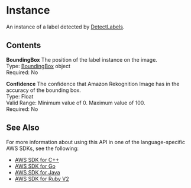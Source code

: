 # Instance<a name="API_Instance"></a>

An instance of a label detected by [DetectLabels](API_DetectLabels.md)\.

## Contents<a name="API_Instance_Contents"></a>

 **BoundingBox**   <a name="rekognition-Type-Instance-BoundingBox"></a>
The position of the label instance on the image\.  
Type: [BoundingBox](API_BoundingBox.md) object  
Required: No

 **Confidence**   <a name="rekognition-Type-Instance-Confidence"></a>
The confidence that Amazon Rekognition Image has in the accuracy of the bounding box\.  
Type: Float  
Valid Range: Minimum value of 0\. Maximum value of 100\.  
Required: No

## See Also<a name="API_Instance_SeeAlso"></a>

For more information about using this API in one of the language\-specific AWS SDKs, see the following:
+  [AWS SDK for C\+\+](https://docs.aws.amazon.com/goto/SdkForCpp/rekognition-2016-06-27/Instance) 
+  [AWS SDK for Go](https://docs.aws.amazon.com/goto/SdkForGoV1/rekognition-2016-06-27/Instance) 
+  [AWS SDK for Java](https://docs.aws.amazon.com/goto/SdkForJava/rekognition-2016-06-27/Instance) 
+  [AWS SDK for Ruby V2](https://docs.aws.amazon.com/goto/SdkForRubyV2/rekognition-2016-06-27/Instance) 